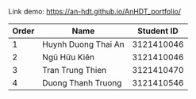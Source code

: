 Link demo: https://an-hdt.github.io/AnHDT_portfolio/

<table>
  <thead>
    <tr>
      <th>Order</th>
      <th>Name</th>
      <th>Student ID</th>
    </tr>
  </thead>
  <tbody>
    <tr>
      <td>1</td>
      <td>Huynh Duong Thai An</td>
      <td>3121410046</td>
    </tr>
    <tr>
      <td>2</td>
      <td>Ngũ Hữu Kiên</td>
      <td>3121410046</td>
    </tr>
    <tr>
      <td>3</td>
      <td>Tran Trung Thien</td>
      <td>3121410470</td>
    </tr>
    <tr>
      <td>4</td>
      <td>Duong Thanh Truong</td>
      <td>3121410546</td>
    </tr>
  </tbody>
</table>
